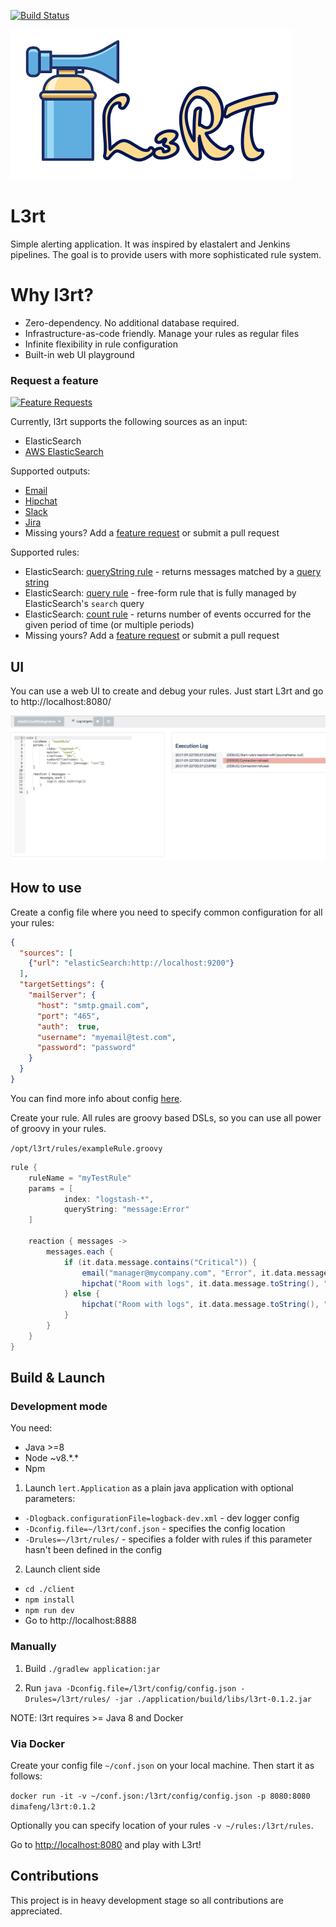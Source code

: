[![Build Status](https://travis-ci.org/l3rt/l3rt.svg?branch=master)](https://travis-ci.org/l3rt/l3rt)

![l3rt](lert.png)

# L3rt

Simple alerting application. It was inspired by elastalert and Jenkins pipelines. The goal is to provide users with more sophisticated rule system.

# Why l3rt?

* Zero-dependency. No additional database required.
* Infrastructure-as-code friendly. Manage your rules as regular files
* Infinite flexibility in rule configuration
* Built-in web UI playground

### Request a feature

[![Feature Requests](http://feathub.com/l3rt/l3rt?format=svg)](http://feathub.com/l3rt/l3rt)


Currently, l3rt supports the following sources as an input:

* ElasticSearch
* [AWS ElasticSearch](docs/awsElasticSearch.md)

Supported outputs:

* [Email](docs/mailTarget.md)
* [Hipchat](docs/hipchatTarget.md)
* [Slack](docs/slackTarget.md)
* [Jira](docs/jiraTarget.md)
* Missing yours? Add a [feature request](http://feathub.com/l3rt/l3rt) or submit a pull request 

Supported rules:

* ElasticSearch: [queryString rule](docs/elasticsearchQueryStringRule.md) - returns messages matched by a [query string](https://www.elastic.co/guide/en/elasticsearch/reference/5.5/query-dsl-query-string-query.html)
* ElasticSearch: [query rule](docs/elasticsearchQueryRule.md) - free-form rule that is fully managed by ElasticSearch's `search` query
* ElasticSearch: [count rule](docs/elasticsearchCountRule.md) - returns number of events occurred for the given period of time (or multiple periods)
* Missing yours? Add a [feature request](http://feathub.com/l3rt/l3rt) or submit a pull request 

## UI

You can use a web UI to create and debug your rules. Just start L3rt and go to http://localhost:8080/

![ui](UI.png)

## How to use

Create a config file where you need to specify common configuration for all your rules:

```json
{
  "sources": [
    {"url": "elasticSearch:http://localhost:9200"}
  ],
  "targetSettings": {
    "mailServer": {
      "host": "smtp.gmail.com",
      "port": "465",
      "auth":  true,
      "username": "myemail@test.com",
      "password": "password"
    }
  }
}
```

You can find more info about config [here](docs/config.md).

Create your rule. All rules are groovy based DSLs, so you can use all power of groovy in your rules.

`/opt/l3rt/rules/exampleRule.groovy`

```groovy
rule {
    ruleName = "myTestRule"
    params = [
            index: "logstash-*",
            queryString: "message:Error"
    ]

    reaction { messages ->
        messages.each {
            if (it.data.message.contains("Critical")) {
                email("manager@mycompany.com", "Error", it.data.message.toString())
                hipchat("Room with logs", it.data.message.toString(), "RED", true)
            } else {
                hipchat("Room with logs", it.data.message.toString(), "YELLOW", true)
            }
        }
    }
}
```

## Build & Launch 

### Development mode

You need:
* Java >=8
* Node ~v8.\*.\*
* Npm

1. Launch `lert.Application` as a plain java application with optional parameters:
* `-Dlogback.configurationFile=logback-dev.xml` - dev logger config
* `-Dconfig.file=~/l3rt/conf.json` - specifies the config location
* `-Drules=~/l3rt/rules/` - specifies a folder with rules if this parameter hasn't been defined in the config

2. Launch client side
* `cd ./client`
* `npm install`
* `npm run dev`
* Go to http://localhost:8888

### Manually 

1. Build
`./gradlew application:jar `

2. Run
`java -Dconfig.file=/l3rt/config/config.json -Drules=/l3rt/rules/ -jar ./application/build/libs/l3rt-0.1.2.jar`

NOTE: l3rt requires >= Java 8 and Docker

### Via Docker

Create your config file `~/conf.json` on your local machine. Then start it as follows:

`docker run -it -v ~/conf.json:/l3rt/config/config.json -p 8080:8080 dimafeng/l3rt:0.1.2`

Optionally you can specify location of your rules `-v ~/rules:/l3rt/rules`.

Go to [http://localhost:8080](http://localhost:8080) and play with L3rt!

## Contributions

This project is in heavy development stage so all contributions are appreciated. 
